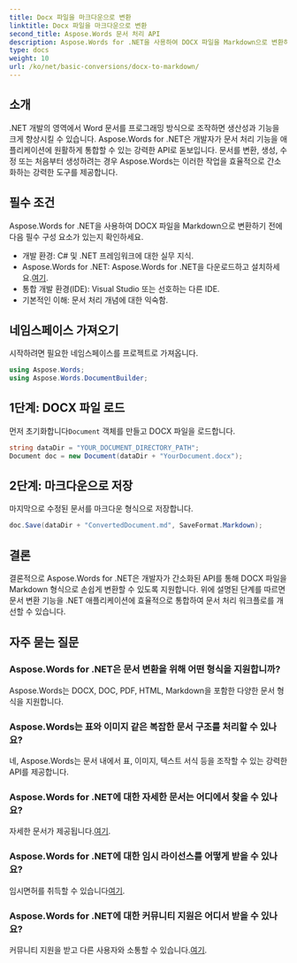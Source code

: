 ```yaml
---
title: Docx 파일을 마크다운으로 변환
linktitle: Docx 파일을 마크다운으로 변환
second_title: Aspose.Words 문서 처리 API
description: Aspose.Words for .NET을 사용하여 DOCX 파일을 Markdown으로 변환하는 방법을 알아보세요. .NET 애플리케이션에서 원활하게 통합하기 위한 자세한 가이드를 따르세요.
type: docs
weight: 10
url: /ko/net/basic-conversions/docx-to-markdown/
---
```

## 소개

.NET 개발의 영역에서 Word 문서를 프로그래밍 방식으로 조작하면 생산성과 기능을 크게 향상시킬 수 있습니다. Aspose.Words for .NET은 개발자가 문서 처리 기능을 애플리케이션에 원활하게 통합할 수 있는 강력한 API로 돋보입니다. 문서를 변환, 생성, 수정 또는 처음부터 생성하려는 경우 Aspose.Words는 이러한 작업을 효율적으로 간소화하는 강력한 도구를 제공합니다.

## 필수 조건

Aspose.Words for .NET을 사용하여 DOCX 파일을 Markdown으로 변환하기 전에 다음 필수 구성 요소가 있는지 확인하세요.

- 개발 환경: C# 및 .NET 프레임워크에 대한 실무 지식.
- Aspose.Words for .NET: Aspose.Words for .NET을 다운로드하고 설치하세요.[여기](https://releases.aspose.com/words/net/).
- 통합 개발 환경(IDE): Visual Studio 또는 선호하는 다른 IDE.
- 기본적인 이해: 문서 처리 개념에 대한 익숙함.

## 네임스페이스 가져오기

시작하려면 필요한 네임스페이스를 프로젝트로 가져옵니다.

```csharp
using Aspose.Words;
using Aspose.Words.DocumentBuilder;
```

## 1단계: DOCX 파일 로드

 먼저 초기화합니다`Document` 객체를 만들고 DOCX 파일을 로드합니다.

```csharp
string dataDir = "YOUR_DOCUMENT_DIRECTORY_PATH";
Document doc = new Document(dataDir + "YourDocument.docx");
```

## 2단계: 마크다운으로 저장

마지막으로 수정된 문서를 마크다운 형식으로 저장합니다.

```csharp
doc.Save(dataDir + "ConvertedDocument.md", SaveFormat.Markdown);
```

## 결론

결론적으로 Aspose.Words for .NET은 개발자가 간소화된 API를 통해 DOCX 파일을 Markdown 형식으로 손쉽게 변환할 수 있도록 지원합니다. 위에 설명된 단계를 따르면 문서 변환 기능을 .NET 애플리케이션에 효율적으로 통합하여 문서 처리 워크플로를 개선할 수 있습니다.

## 자주 묻는 질문

### Aspose.Words for .NET은 문서 변환을 위해 어떤 형식을 지원합니까?
Aspose.Words는 DOCX, DOC, PDF, HTML, Markdown을 포함한 다양한 문서 형식을 지원합니다.

### Aspose.Words는 표와 이미지 같은 복잡한 문서 구조를 처리할 수 있나요?
네, Aspose.Words는 문서 내에서 표, 이미지, 텍스트 서식 등을 조작할 수 있는 강력한 API를 제공합니다.

### Aspose.Words for .NET에 대한 자세한 문서는 어디에서 찾을 수 있나요?
자세한 문서가 제공됩니다.[여기](https://reference.aspose.com/words/net/).

### Aspose.Words for .NET에 대한 임시 라이선스를 어떻게 받을 수 있나요?
임시면허를 취득할 수 있습니다[여기](https://purchase.aspose.com/temporary-license/).

### Aspose.Words for .NET에 대한 커뮤니티 지원은 어디서 받을 수 있나요?
 커뮤니티 지원을 받고 다른 사용자와 소통할 수 있습니다.[여기](https://forum.aspose.com/c/words/8).
